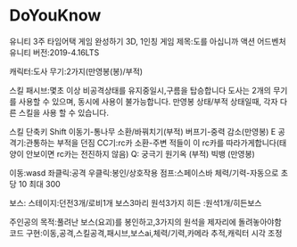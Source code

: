 # DoYouKnow
유니티 3주 타임어택 게임 완성하기
3D, 1인칭
게임 제목:도를 아십니까
액션 어드벤처
유니티 버전:2019-4.16LTS


캐릭터:도사
무기:2가지(만영봉(봉)/부적)

스킬
패시브:몇초 이상 비공격상태를 유지중일시,구름을 탑승합니다
도사는 2개의 무기를 사용할 수 있으며, 동시에 사용이 불가능합니다.
만영봉 상태/부적 상태일때, 각자 다른 스킬을 사용 할 수 있습니다.

스킬 단축키
Shift
이동기-통나무 소환/바꿔치기(부적)
버프기-중력 감소(만영봉)
E
공격기:관통하는 부적을 던짐
CC기:rc카 소환-주변 적들이 이 rc카를 따라가게합니다(태양이 안보이면 rc카는 전진하지 않음)
Q: 궁극기
원기옥 (부적)
빅뱅 (만영봉)

이동:wasd
좌클릭:공격
우클릭:봉인/상호작용
점프:스페이스바
체력/기력-자동으로 초당 10 최대 300

보스:
스테이지:던전3개/로비1개
보스3마리
원석3가지
히든 :원석1개/히든보스

주인공의 목적:풀려난 보스(요괴)를 봉인하고,3가지의 원석을 제자리에 돌려놓아야함
코드 구현:이동,공격,스킬공격,패시브,보스ai,체력/기력,카메라 추적,캐릭터 시각 조정
